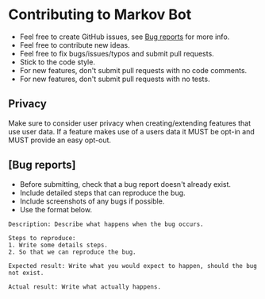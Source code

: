 # Contributing to Markov Bot

* Feel free to create GitHub issues, see [Bug reports](#bug-reports) for more info.
* Feel free to contribute new ideas.
* Feel free to fix bugs/issues/typos and submit pull requests.
* Stick to the code style.
* For new features, don't submit pull requests with no code comments.
* For new features, don't submit pull requests with no tests.

## Privacy
Make sure to consider user privacy when creating/extending features that use user data. 
If a feature makes use of a users data it MUST be opt-in and MUST provide an easy opt-out.

## [Bug reports]
* Before submitting, check that a bug report doesn't already exist.
* Include detailed steps that can reproduce the bug.
* Include screenshots of any bugs if possible.
* Use the format below.

```
Description: Describe what happens when the bug occurs.

Steps to reproduce:
1. Write some details steps.
2. So that we can reproduce the bug.

Expected result: Write what you would expect to happen, should the bug not exist.

Actual result: Write what actually happens.

```